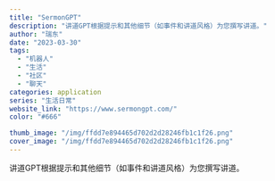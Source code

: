 ```yaml
---
title: "SermonGPT"
description: "讲道GPT根据提示和其他细节（如事件和讲道风格）为您撰写讲道。"
author: "瑞东"
date: "2023-03-30"
tags:
  - "机器人"
  - "生活"
  - "社区"
  - "聊天"
categories: application
series: "生活日常"
website_link: "https://www.sermongpt.com/"
color: "#666"

thumb_image: "/img/ffdd7e894465d702d2d28246fb1c1f26.png"
cover_image: "/img/ffdd7e894465d702d2d28246fb1c1f26.png"
---
```


讲道GPT根据提示和其他细节（如事件和讲道风格）为您撰写讲道。